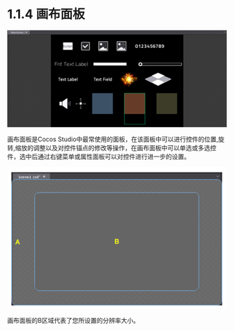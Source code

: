 # 1.1.4 画布面板


![Image](res/image011.png)

画布面板是Cocos Studio中最常使用的面板，在该面板中可以进行控件的位置,旋转,缩放的调整以及对控件锚点的修改等操作，在画布面板中可以单选或多选控件，选中后通过右键菜单或属性面板可以对控件进行进一步的设置。

![Image](res/image012.png)

画布面板的B区域代表了您所设置的分辨率大小。
